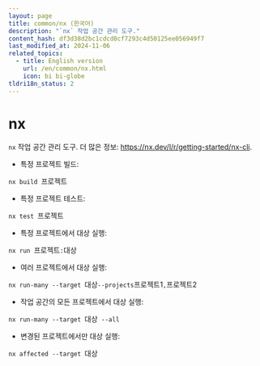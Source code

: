 ```yaml
---
layout: page
title: common/nx (한국어)
description: "`nx` 작업 공간 관리 도구."
content_hash: df3d38d2bc1cdcd8cf7293c4d50125ee056949f7
last_modified_at: 2024-11-06
related_topics:
  - title: English version
    url: /en/common/nx.html
    icon: bi bi-globe
tldri18n_status: 2
---
```

# nx

`nx` 작업 공간 관리 도구.
더 많은 정보: <https://nx.dev/l/r/getting-started/nx-cli>.

- 특정 프로젝트 빌드:

`nx build `<span class="tldr-var badge badge-pill bg-dark-lm bg-white-dm text-white-lm text-dark-dm font-weight-bold">프로젝트</span>

- 특정 프로젝트 테스트:

`nx test `<span class="tldr-var badge badge-pill bg-dark-lm bg-white-dm text-white-lm text-dark-dm font-weight-bold">프로젝트</span>

- 특정 프로젝트에서 대상 실행:

`nx run `<span class="tldr-var badge badge-pill bg-dark-lm bg-white-dm text-white-lm text-dark-dm font-weight-bold">프로젝트</span>`:`<span class="tldr-var badge badge-pill bg-dark-lm bg-white-dm text-white-lm text-dark-dm font-weight-bold">대상</span>

- 여러 프로젝트에서 대상 실행:

`nx run-many --target `<span class="tldr-var badge badge-pill bg-dark-lm bg-white-dm text-white-lm text-dark-dm font-weight-bold">대상</span>` --projects `<span class="tldr-var badge badge-pill bg-dark-lm bg-white-dm text-white-lm text-dark-dm font-weight-bold">프로젝트1</span>`,`<span class="tldr-var badge badge-pill bg-dark-lm bg-white-dm text-white-lm text-dark-dm font-weight-bold">프로젝트2</span>

- 작업 공간의 모든 프로젝트에서 대상 실행:

`nx run-many --target `<span class="tldr-var badge badge-pill bg-dark-lm bg-white-dm text-white-lm text-dark-dm font-weight-bold">대상</span>` --all`

- 변경된 프로젝트에서만 대상 실행:

`nx affected --target `<span class="tldr-var badge badge-pill bg-dark-lm bg-white-dm text-white-lm text-dark-dm font-weight-bold">대상</span>
